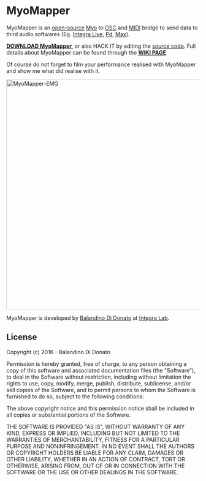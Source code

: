 # MyoMapper
MyoMapper is an <a href="https://opensource.org/">open-source</a> <a href="https://www.myo.com/">Myo</a> to <a href="http://opensoundcontrol.org/">OSC</a> and <a href="https://www.midi.org/">MIDI</a> bridge to send data to third audio softwares (Eg. <a href="http://www.integralive.org/">Integra Live</a>, <a href="https://puredata.info/">Pd</a>, <a href="https://cycling74.com/products/max/">Max</a>).

<a href="https://github.com/balandinodidonato/MyoMapper/releases"><strong>DOWNLOAD MyoMapper</strong> </a> or also HACK IT by editing the <a href="https://github.com/balandinodidonato/MyoMapper">source code</a>. Full details about MyoMapper can be found through the [**WIKI PAGE**](https://github.com/balandinodidonato/MyoMapper/wiki).

Of course do not forget to film your performance realised with MyoMapper and show me what did realise with it.

<img src="https://raw.githubusercontent.com/balandinodidonato/MyoMapper/documentatation/docs/MyoMapper.png" width="600" alt="MyoMapper-EMG" />


MyoMapper is developed by <a href="http://www.balandinodidonato.com/">Balandino Di Donato</a> at <a href="http://www.integra.io">Integra Lab</a>.


## License

Copyright (c)  2016 - Balandino Di Donato

Permission is hereby granted, free of charge, to any person obtaining a copy
of this software and associated documentation files (the "Software"), to deal
in the Software without restriction, including without limitation the rights
to use, copy, modify, merge, publish, distribute, sublicense, and/or sell
copies of the Software, and to permit persons to whom the Software is
furnished to do so, subject to the following conditions:

The above copyright notice and this permission notice shall be included in
all copies or substantial portions of the Software.

THE SOFTWARE IS PROVIDED "AS IS", WITHOUT WARRANTY OF ANY KIND, EXPRESS OR
IMPLIED, INCLUDING BUT NOT LIMITED TO THE WARRANTIES OF MERCHANTABILITY,
FITNESS FOR A PARTICULAR PURPOSE AND NONINFRINGEMENT. IN NO EVENT SHALL THE
AUTHORS OR COPYRIGHT HOLDERS BE LIABLE FOR ANY CLAIM, DAMAGES OR OTHER
LIABILITY, WHETHER IN AN ACTION OF CONTRACT, TORT OR OTHERWISE, ARISING FROM,
OUT OF OR IN CONNECTION WITH THE SOFTWARE OR THE USE OR OTHER DEALINGS IN
THE SOFTWARE.
